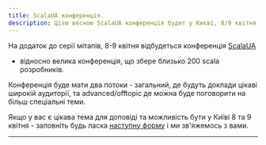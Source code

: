 ```yaml
---
title: ScalaUA конференція.
description: Цією весною ScalaUA конференція будет у Києві, 8/9 квітня. 
---
```


 На додаток до серії мітапів, 8-9 квітня відбудеться конференція [ScalaUA](http://www.scalaua.com)
   - відносно велика конференція, що збере близько 200 scala розробників.

 Конференція буде мати два потоки - загальний, де будуть доклади цікаві широкій аудиторії, та
  advanced/offtopic де можна буде поговорити на більш спеціальні теми.

 Якщо у вас є цікава тема для доповіді та можливість бути у Київі 8 та 9 квітня - заповніть 
 будь ласка [наступну форму](https://docs.google.com/forms/d/1obI2224OPUjhdm9mtpvo2GcGvx0JeIZksumli6ECThA/viewform?c=0&w=1) і ми зв'яжемось з вами.

---

